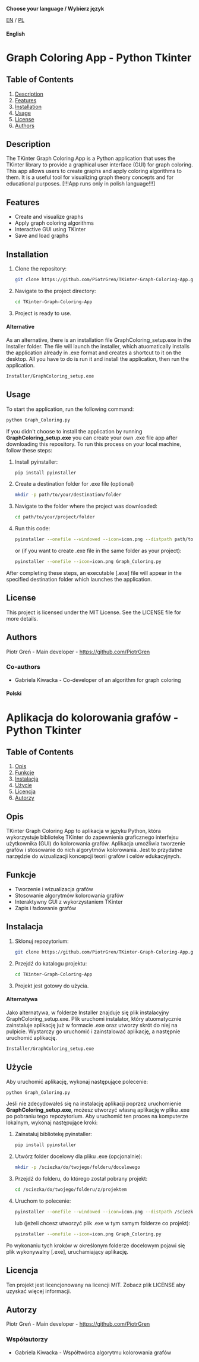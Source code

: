 **Choose your language / Wybierz język**

[EN](#english) / [PL](#polski)

#### English

# Graph Coloring App - Python Tkinter

## Table of Contents

1. [Description](#description)
2. [Features](#features)
3. [Installation](#installation)
4. [Usage](#usage)
5. [License](#license)
6. [Authors](#authors)

## Description

The TKinter Graph Coloring App is a Python application that uses the TKinter library to provide a graphical user interface (GUI) for graph coloring. This app allows users to create graphs and apply coloring algorithms to them. It is a useful tool for visualizing graph theory concepts and for educational purposes. [!!!App runs only in polish language!!!]

## Features

- Create and visualize graphs
- Apply graph coloring algorithms
- Interactive GUI using TKinter
- Save and load graphs

## Installation

1. Clone the repository:
   ```sh
   git clone https://github.com/PiotrGren/TKinter-Graph-Coloring-App.git
   ```
2. Navigate to the project directory:
   ```sh
   cd TKinter-Graph-Coloring-App
   ```
3. Project is ready to use.

#### Alternative

As an alternative, there is an installation file GraphColoring_setup.exe in the Installer folder. The file will launch the installer, which atuomatically installs the application already in .exe format and creates a shortcut to it on the desktop. All you have to do is run it and install the application, then run the application.

```sh
Installer/GraphColoring_setup.exe
```

## Usage

To start the application, run the following command:

```sh
python Graph_Coloring.py
```

If you didn't choose to install the application by running **GraphColoring_setup.exe** you can create your own .exe file app after downloading this repository.
To run this process on your local machine, follow these steps:

1. Install pyinstaller:
   ```sh
   pip install pyinstaller
   ```

2. Create a destination folder for .exe file (optional)
   ```sh
   mkdir -p path/to/your/destination/folder
   ```
   
3. Navigate to the folder where the project was downloaded:
   ```sh
   cd path/to/your/project/folder
   ```

4. Run this code:
   ```sh
   pyinstaller --onefile --windowed --icon=icon.png --distpath path/to/your/destination/folder Graph_Coloring.py
   ```
   or (if you want to create .exe file in the same folder as your project):
   ```sh
   pyinstaller --onefile --icon=icon.png Graph_Coloring.py
   ```
After completing these steps, an executable [.exe] file will appear in the specified destination folder which launches the application.


## License

This project is licensed under the MIT License. See the LICENSE file for more details.

## Authors

Piotr Greń - Main developer - https://github.com/PiotrGren

### Co-authors

- Gabriela Kiwacka - Co-developer of an algorithm for graph coloring


#### Polski

# Aplikacja do kolorowania grafów - Python Tkinter

## Table of Contents

1. [Opis](#opis)
2. [Funkcje](#funkcje)
3. [Instalacja](#instalacja)
4. [Użycie](#użycie)
5. [Licencja](#licencja)
6. [Autorzy](#autorzy)

## Opis

TKinter Graph Coloring App to aplikacja w języku Python, która wykorzystuje bibliotekę TKinter do zapewnienia graficznego interfejsu użytkownika (GUI) do kolorowania grafów. Aplikacja umożliwia tworzenie grafów i stosowanie do nich algorytmów kolorowania. Jest to przydatne narzędzie do wizualizacji koncepcji teorii grafów i celów edukacyjnych.

## Funkcje

- Tworzenie i wizualizacja grafów
- Stosowanie algorytmów kolorowania grafów
- Interaktywny GUI z wykorzystaniem TKinter
- Zapis i ładowanie grafów

## Instalacja

1. Sklonuj repozytorium:
   ```sh
   git clone https://github.com/PiotrGren/TKinter-Graph-Coloring-App.git
   ```
2. Przejdź do katalogu projektu:
   ```sh
   cd TKinter-Graph-Coloring-App
   ```
3. Projekt jest gotowy do użycia.

#### Alternatywa

Jako alternatywa, w folderze Installer znajduje się plik instalacyjny GraphColoring_setup.exe. Plik uruchomi instalator, który atuomatycznie zainstaluje aplikację już w formacie .exe oraz utworzy skrót do niej na pulpicie. Wystarczy go uruchomić i zainstalować aplikację, a następnie uruchomić aplikację.

```sh
Installer/GraphColoring_setup.exe
```

## Użycie

Aby uruchomić aplikację, wykonaj następujące polecenie:

```sh
python Graph_Coloring.py
```

Jeśli nie zdecydowałeś się na instalację aplikacji poprzez uruchomienie **GraphColoring_setup.exe**, możesz utworzyć własną aplikację w pliku .exe po pobraniu tego repozytorium.
Aby uruchomić ten proces na komputerze lokalnym, wykonaj następujące kroki:

1. Zainstaluj bibliotekę pyinstaller:
   ```sh
   pip install pyinstaller
   ```
   
2. Utwórz folder docelowy dla pliku .exe (opcjonalnie):
   ```sh
   mkdir -p /sciezka/do/twojego/folderu/docelowego
   ```

3. Przejdź do folderu, do którego został pobrany projekt:
   ```sh
   cd /sciezka/do/twojego/folderu/z/projektem
   ```

4. Uruchom to polecenie:
   ```sh
   pyinstaller --onefile --windowed --icon=icon.png --distpath /sciezka/do/twojego/folderu/docelowego Graph_Coloring.py
   ```
   lub (jeżeli chcesz utworzyć plik .exe w tym samym folderze co projekt):
   ```sh
   pyinstaller --onefile --icon=icon.png Graph_Coloring.py
   ```
Po wykonaniu tych kroków w określonym folderze docelowym pojawi się plik wykonywalny [.exe], uruchamiający aplikację.

## Licencja

Ten projekt jest licencjonowany na licencji MIT. Zobacz plik LICENSE aby uzyskać więcej informacji.

## Autorzy

Piotr Greń - Main developer - https://github.com/PiotrGren

### Współautorzy

- Gabriela Kiwacka - Współtwórca algorytmu kolorowania grafów

